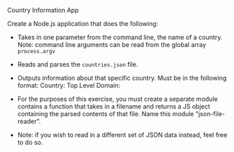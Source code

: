 Country Information App

Create a Node.js application that does the following:
- Takes in one parameter from the command line, the name of a country. Note: command line arguments can be read from the global array `process.argv`
- Reads and parses the `countries.json` file.
- Outputs information about that specific country. Must be in the following format:
Country: <country name>
Top Level Domain: <tld>
- For the purposes of this exercise, you must create a separate module contains a function that takes in a filename and returns a JS object containing the parsed contents of that file. Name this module "json-file-reader".

- Note: if you wish to read in a different set of JSON data instead, feel free to do so.
